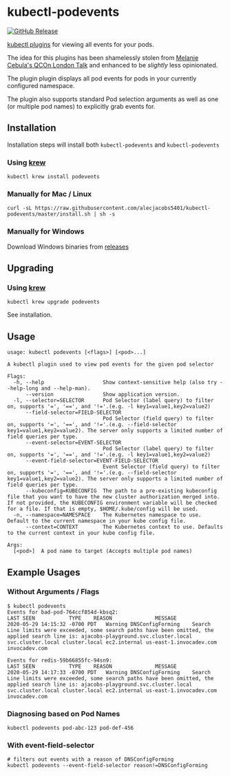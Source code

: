 # kubectl-podevents
[![GitHub Release](https://img.shields.io/github/release/alecjacobs5401/kubectl-podevents.svg?logo=github&style=flat-square)](https://github.com/alecjacobs5401/kubectl-podevents/releases/latest)

[kubectl plugins](https://kubernetes.io/docs/tasks/extend-kubectl/kubectl-plugins/) for viewing all events for your pods.

The idea for this plugins has been shamelessly stolen from [Melanie Cebula's QCOn London Talk](https://www.infoq.com/presentations/airbnb-kubernetes-services/) and enhanced to be _slightly_ less opinionated.

The plugin plugin displays all pod events for pods in your currently configured namespace.

The plugin also supports standard Pod selection arguments as well as one (or multiple pod names) to explicitly grab events for.

## Installation

Installation steps will install both `kubectl-podevents` and `kubectl-podevents`

### Using [krew](https://github.com/kubernetes-sigs/krew/)
```
kubectl krew install podevents
```

### Manually for Mac / Linux
```
curl -sL https://raw.githubusercontent.com/alecjacobs5401/kubectl-podevents/master/install.sh | sh -s
```

### Manually for Windows

Download Windows binaries from [releases](https://github.com/alecjacobs5401/kubectl-podevents/releases)

## Upgrading

### Using [krew](https://github.com/kubernetes-sigs/krew/)
```
kubectl krew upgrade podevents
```
See installation.

## Usage

```
usage: kubectl podevents [<flags>] [<pod>...]

A kubectl plugin used to view pod events for the given pod selector

Flags:
  -h, --help                   Show context-sensitive help (also try --help-long and --help-man).
      --version                Show application version.
  -l, --selector=SELECTOR      Pod Selector (label query) to filter on, supports '=', '==', and '!='.(e.g. -l key1=value1,key2=value2)
      --field-selector=FIELD-SELECTOR
                               Pod Selector (field query) to filter on, supports '=', '==', and '!='.(e.g. --field-selector key1=value1,key2=value2). The server only supports a limited number of field queries per type.
      --event-selector=EVENT-SELECTOR
                               Pod Selector (label query) to filter on, supports '=', '==', and '!='.(e.g. -l key1=value1,key2=value2)
      --event-field-selector=EVENT-FIELD-SELECTOR
                               Event Selector (field query) to filter on, supports '=', '==', and '!='.(e.g. --field-selector key1=value1,key2=value2). The server only supports a limited number of field queries per type.
      --kubeconfig=KUBECONFIG  The path to a pre-existing kubeconfig file that you want to have the new cluster authorization merged into. If not provided, the KUBECONFIG environment variable will be checked for a file. If that is empty, $HOME/.kube/config will be used.
  -n, --namespace=NAMESPACE    The Kubernetes namespace to use. Default to the current namespace in your kube config file.
      --context=CONTEXT        The Kubernetes context to use. Defaults to the current context in your kube config file.

Args:
  [<pod>]  A pod name to target (Accepts multiple pod names)
```

## Example Usages
### Without Arguments / Flags
```
$ kubectl podevents
Events for bad-pod-764ccf854d-kbsq2:
LAST SEEN			TYPE	REASON		    	MESSAGE
2020-05-29 14:15:32 -0700 PDT	Warning	DNSConfigForming	Search Line limits were exceeded, some search paths have been omitted, the applied search line is: ajacobs-playground.svc.cluster.local svc.cluster.local cluster.local ec2.internal us-east-1.invocadev.com invocadev.com

Events for redis-59b66855fc-94sn9:
LAST SEEN			TYPE	REASON		    	MESSAGE
2020-05-29 14:17:33 -0700 PDT	Warning	DNSConfigForming	Search Line limits were exceeded, some search paths have been omitted, the applied search line is: ajacobs-playground.svc.cluster.local svc.cluster.local cluster.local ec2.internal us-east-1.invocadev.com invocadev.com
```


### Diagnosing based on Pod Names
```
kubectl podevents pod-abc-123 pod-def-456
```

### With event-field-selector
```
# filters out events with a reason of DNSConfigForming
kubectl podevents --event-field-selector reason!=DNSConfigForming
```

